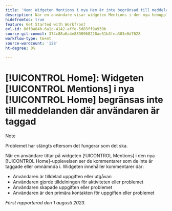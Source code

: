 ```yaml
---
title: 'Hem: Widgeten Mentions i nya Hem är inte begränsad till meddelanden där användaren är taggad.'
description: När en användare visar widgeten Mentions i den nya hemupplevelsen ser de kommentarer som de inte är taggade eller omnämnda i.
hidefromtoc: true
feature: Get Started with Workfront
exl-id: 8df8a84b-6a1c-4142-affe-5d83ff9a939b
source-git-commit: 374c88a6a4e8890968220ae51b3fea303e0d7628
workflow-type: tm+mt
source-wordcount: '128'
ht-degree: 0%

---
```


# [!UICONTROL Home]: Widgeten [!UICONTROL Mentions] i nya [!UICONTROL Home] begränsas inte till meddelanden där användaren är taggad

<!--Requested article, won't fix-->

>[!NOTE]
>
>Problemet har stängts eftersom det fungerar som det ska.

När en användare tittar på widgeten [!UICONTROL Mentions] i den nya [!UICONTROL Home]-upplevelsen ser de kommentarer som de inte är taggade eller omnämnda i. Widgeten innehåller kommentarer där:

* Användaren är tilldelad uppgiften eller utgåvan
* Användaren gjorde tilldelningen för aktiviteten eller problemet
* Användaren skapade uppgiften eller problemet
* Användaren är den primära kontakten för uppgiften eller problemet

_Först rapporterad den 1 augusti 2023._
